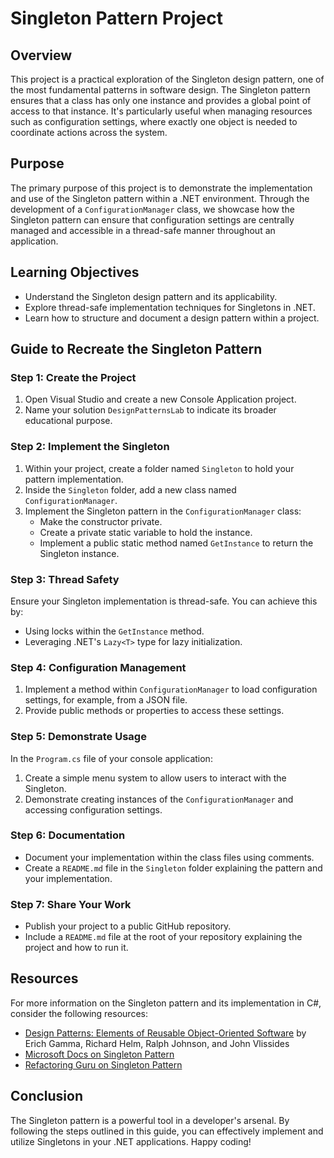﻿# Singleton Pattern Project

## Overview
This project is a practical exploration of the Singleton design pattern, one of the most fundamental patterns in software design. The Singleton pattern ensures that a class has only one instance and provides a global point of access to that instance. It's particularly useful when managing resources such as configuration settings, where exactly one object is needed to coordinate actions across the system.

## Purpose
The primary purpose of this project is to demonstrate the implementation and use of the Singleton pattern within a .NET environment. Through the development of a `ConfigurationManager` class, we showcase how the Singleton pattern can ensure that configuration settings are centrally managed and accessible in a thread-safe manner throughout an application.

## Learning Objectives
- Understand the Singleton design pattern and its applicability.
- Explore thread-safe implementation techniques for Singletons in .NET.
- Learn how to structure and document a design pattern within a project.

## Guide to Recreate the Singleton Pattern

### Step 1: Create the Project
1. Open Visual Studio and create a new Console Application project.
2. Name your solution `DesignPatternsLab` to indicate its broader educational purpose.

### Step 2: Implement the Singleton
1. Within your project, create a folder named `Singleton` to hold your pattern implementation.
2. Inside the `Singleton` folder, add a new class named `ConfigurationManager`.
3. Implement the Singleton pattern in the `ConfigurationManager` class:
   - Make the constructor private.
   - Create a private static variable to hold the instance.
   - Implement a public static method named `GetInstance` to return the Singleton instance.

### Step 3: Thread Safety
Ensure your Singleton implementation is thread-safe. You can achieve this by:
- Using locks within the `GetInstance` method.
- Leveraging .NET's `Lazy<T>` type for lazy initialization.

### Step 4: Configuration Management
1. Implement a method within `ConfigurationManager` to load configuration settings, for example, from a JSON file.
2. Provide public methods or properties to access these settings.

### Step 5: Demonstrate Usage
In the `Program.cs` file of your console application:
1. Create a simple menu system to allow users to interact with the Singleton.
2. Demonstrate creating instances of the `ConfigurationManager` and accessing configuration settings.

### Step 6: Documentation
- Document your implementation within the class files using comments.
- Create a `README.md` file in the `Singleton` folder explaining the pattern and your implementation.

### Step 7: Share Your Work
- Publish your project to a public GitHub repository.
- Include a `README.md` file at the root of your repository explaining the project and how to run it.

## Resources
For more information on the Singleton pattern and its implementation in C#, consider the following resources:
- [Design Patterns: Elements of Reusable Object-Oriented Software](https://en.wikipedia.org/wiki/Design_Patterns) by Erich Gamma, Richard Helm, Ralph Johnson, and John Vlissides
- [Microsoft Docs on Singleton Pattern](https://docs.microsoft.com/en-us/dotnet/standard/design-guidelines/singleton)
- [Refactoring Guru on Singleton Pattern](https://refactoring.guru/design-patterns/singleton)

## Conclusion
The Singleton pattern is a powerful tool in a developer's arsenal. By following the steps outlined in this guide, you can effectively implement and utilize Singletons in your .NET applications. Happy coding!

